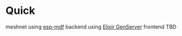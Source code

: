 # Quick
meshnet using [esp-mdf](]https://github.com/espressif/esp-mdf)
backend using [Elixir GenServer](https://github.com/elixir-lang/elixir)
frontend TBD
